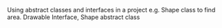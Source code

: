 Using abstract classes and interfaces in a project e.g. Shape class to find area. Drawable Interface, Shape abstract class
